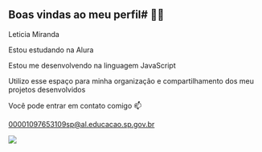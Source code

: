 ## Boas vindas ao meu perfil# 💙💙

Leticia Miranda

Estou estudando na Alura

Estou me desenvolvendo na linguagem JavaScript

Utilizo esse espaço para minha organização e compartilhamento dos meu projetos desenvolvidos

Você pode entrar em contato comigo 📫

00001097653109sp@al.educacao.sp.gov.br

![](https://i.pinimg.com/originals/46/fe/b3/46feb314ef66fd9844e6c5343e228597.gif)


